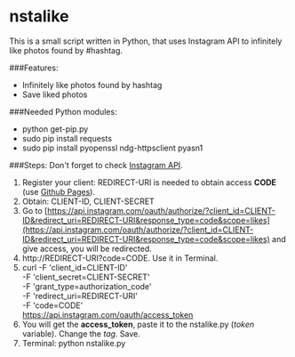 # nstalike

This is a small script written in Python, that uses Instagram API to infinitely like photos found by #hashtag.

###Features:

* Infinitely like photos found by hashtag
* Save liked photos

###Needed Python modules:

* python get-pip.py
* sudo pip install requests
* sudo pip install pyopenssl ndg-httpsclient pyasn1

###Steps:
Don't forget to check [Instagram API](https://instagram.com/developer/).

1. Register your client: REDIRECT-URI is needed to obtain access **CODE** (use [Github Pages](http://pages.github.com)).
2. Obtain: CLIENT-ID, CLIENT-SECRET
3. Go to [https://api.instagram.com/oauth/authorize/?client_id=CLIENT-ID&redirect_uri=REDIRECT-URI&response_type=code&scope=likes](https://api.instagram.com/oauth/authorize/?client_id=CLIENT-ID&redirect_uri=REDIRECT-URI&response_type=code&scope=likes) and give access, you will be redirected.
4. http://REDIRECT-URI?code=CODE. Use it in Terminal.
5. curl -F 'client_id=CLIENT-ID' \
    -F 'client_secret=CLIENT-SECRET' \
    -F 'grant_type=authorization_code' \
    -F 'redirect_uri=REDIRECT-URI' \
    -F 'code=CODE' \
    https://api.instagram.com/oauth/access_token
6. You will get the **access_token**, paste it to the nstalike.py (*token* variable). Change the *tag*. Save.
7. Terminal: python nstalike.py